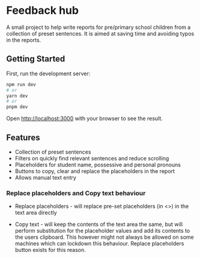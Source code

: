 # Feedback hub

A small project to help write reports for pre/primary school children from a collection of preset sentences. It is aimed at saving time and avoiding typos in the reports.

## Getting Started

First, run the development server:

```bash
npm run dev
# or
yarn dev
# or
pnpm dev
```

Open [http://localhost:3000](http://localhost:3000) with your browser to see the result.

## Features

* Collection of preset sentences
* Filters on quickly find relevant sentences and reduce scrolling
* Placeholders for student name, possessive and personal pronouns
* Buttons to copy, clear and replace the placeholders in the report
* Allows manual text entry

### Replace placeholders and Copy text behaviour

* Replace placeholders - will replace pre-set placeholders (in <>) in the text area directly

* Copy text - will keep the contents of the text area the same, but will perform substitution for the placeholder values and add its contents to the users clipboard. This however might not always be allowed on some machines which can lockdown this behaviour. Replace placeholders button exists for this reason.
